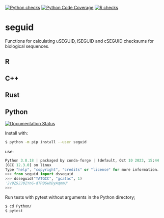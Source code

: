 [![Python checks](https://github.com/MetabolicEngineeringGroupCBMA/seguid/actions/workflows/check-python.yml/badge.svg)](https://github.com/MetabolicEngineeringGroupCBMA/seguid/actions/workflows/check-python.yml)
[![Python Code Coverage](https://codecov.io/gh/MetabolicEngineeringGroupCBMA/seguid/graph/badge.svg)](https://codecov.io/gh/MetabolicEngineeringGroupCBMA/seguid)
[![R checks](https://github.com/MetabolicEngineeringGroupCBMA/seguid/actions/workflows/R-CMD-check.yaml/badge.svg)](https://github.com/MetabolicEngineeringGroupCBMA/seguid/actions/workflows/R-CMD-check.yaml)


# seguid

Functions for calculating uSEGUID, lSEGUID and cSEGUID checksums for
biological sequences.


## R


## C++



## Rust



## Python

[![Documentation Status](https://readthedocs.org/projects/seguid/badge/?version=latest)](https://seguid.readthedocs.io/en/latest/?badge=latest)

Install with:

```sh
$ python -m pip install --user seguid
```

use:

```python
Python 3.8.18 | packaged by conda-forge | (default, Oct 10 2023, 15:44:36)
[GCC 12.3.0] on linux
Type "help", "copyright", "credits" or "license" for more information.
>>> from seguid import dsseguid
>>> dsseguid("TATGCC", "gcatac", 1)
'Jv9Z9JJ0IYnG-dTPBGwhDyAqnmU'
>>>
```

Run tests with pytest without arguments in the Python directory;

```sh
$ cd Python/
$ pytest
```



